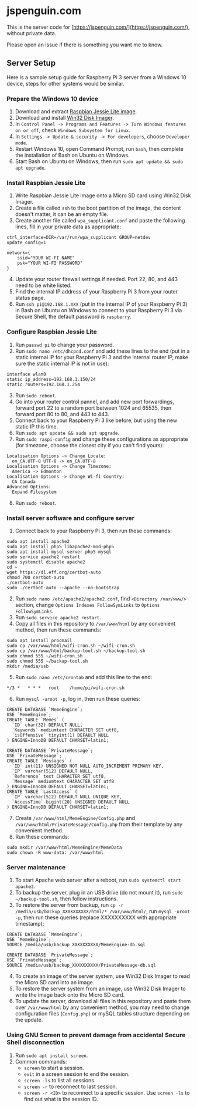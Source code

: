 # jspenguin.com

This is the server code for [https://jspenguin.com/](https://jspenguin.com/), without private data. 

Please open an issue if there is something you want me to know. 

## Server Setup

Here is a sample setup guide for Raspberry Pi 3 server from a Windows 10 device, steps for other systems would be similar. 

### Prepare the Windows 10 device

1. Download and extract [Raspbian Jessie Lite image](https://www.raspberrypi.org/downloads/raspbian/). 
2. Download and install [Win32 Disk Imager](https://sourceforge.net/projects/win32diskimager/). 
3. In `Control Panel -> Programs and Features -> Turn Windows features on or off`, check `Windows Subsystem for Linux`. 
4. In `Settings -> Update & security -> For developers`, choose `Developer mode`. 
5. Restart Windows 10, open Command Prompt, run `bash`, then complete the installation of Bash on Ubuntu on Windows. 
6. Start Bash on Ubuntu on Windows, then run `sudo apt update && sudo apt upgrade`. 

### Install Raspbian Jessie Lite

1. Write Raspbian Jessie Lite image onto a Micro SD card using Win32 Disk Imager. 
2. Create a file called `ssh` to the boot partition of the image, the content doesn't matter, it can be an empty file. 
3. Create another file called `wpa_supplicant.conf` and paste the following lines, fill in your private data as appropriate: 

```
ctrl_interface=DIR=/var/run/wpa_supplicant GROUP=netdev
update_config=1

network={
    ssid="YOUR WI-FI NAME"
    psk="YOUR WI-FI PASSWORD"
}
```

4. Update your router firewall settings if needed. Port 22, 80, and 443 need to be white listed. 
5. Find the internal IP address of your Raspberry Pi 3 from your router status page. 
6. Run `ssh pi@192.168.1.XXX` (put in the internal IP of your Raspberry Pi 3) in Bash on Ubuntu on Windows to connect to your 
 Raspberry Pi 3 via Secure Shell, the default password is `raspberry`. 

### Configure Raspbian Jessie Lite

1. Run `passwd pi` to change your password. 
2. Run `sudo nano /etc/dhcpcd.conf` and add these lines to the end (put in a static internal IP for your Raspberry Pi 3 
 and the internal router IP, make sure the static internal IP is not in use): 

```
interface wlan0
static ip_address=192.168.1.150/24
static routers=192.168.1.254
```

3. Run `sudo reboot`. 
4. Go into your router control pannel, and add new port forwardings, forward port 22 to a random port between 1024 and 65535, 
 then forward port 80 to 80, and 443 to 443. 
5. Connect back to your Raspberry Pi 3 like before, but using the new static IP this time. 
6. Run `sudo apt update && sudo apt upgrade`. 
7. Run `sudo raspi-config` and change these configurations as appropriate (for timezone, choose the closest city if 
 you can't find yours): 

```
Localisation Options -> Change Locale: 
  en_CA.UTF-8 UTF-8 -> en_CA.UTF-8
Localisation Options -> Change Timezone: 
  America -> Edmonton
Localisation Options -> Change Wi-fi Country: 
  CA Canada
Advanced Options: 
  Expand Filesystem
```

8. Run `sudo reboot`. 

### Install server software and configure server

1. Connect back to your Raspberry Pi 3, then run these commands: 

```
sudo apt install apache2
sudo apt install php5 libapache2-mod-php5
sudo apt install mysql-server php5-mysql
sudo service apache2 restart
sudo systemctl disable apache2
cd ~
wget https://dl.eff.org/certbot-auto
chmod 700 certbot-auto
./certbot-auto
sudo ./certbot-auto --apache --no-bootstrap
```

2. Run `sudo nano /etc/apache2/apache2.conf`, find `<Directory /var/www/>` section, change `Options Indexes FollowSymLinks` to
 `Options FollowSymLinks`. 
3. Run `sudo service apache2 restart`. 
4. Copy all files in this repository to `/var/www/html` by any convenient method, then run these commands: 

```
sudo apt install procmail
sudo cp /var/www/html/wifi-cron.sh ~/wifi-cron.sh
sudo cp /var/www/html/backup-tool.sh ~/backup-tool.sh
sudo chmod 555 ~/wifi-cron.sh
sudo chmod 555 ~/backup-tool.sh
mkdir /media/usb
```

5. Run `sudo nano /etc/crontab` and add this line to the end: 

```
*/3 *   * * *   root    /home/pi/wifi-cron.sh
```

6. Run `mysql -uroot -p`, log in, then run these queries: 

```
CREATE DATABASE `MemeEngine`;
USE `MemeEngine`;
CREATE TABLE `Memes` (
  `ID` char(32) DEFAULT NULL,
  `Keywords` mediumtext CHARACTER SET utf8,
  `isOffensive` tinyint(1) DEFAULT NULL
) ENGINE=InnoDB DEFAULT CHARSET=latin1;

CREATE DATABASE `PrivateMessage`;
USE `PrivateMessage`;
CREATE TABLE `Messages` (
  `ID` int(11) UNSIGNED NOT NULL AUTO_INCREMENT PRIMARY KEY,
  `IP` varchar(512) DEFAULT NULL,
  `Reference` text CHARACTER SET utf8,
  `Message` mediumtext CHARACTER SET utf8
) ENGINE=InnoDB DEFAULT CHARSET=latin1;
CREATE TABLE `LastAccess` (
  `IP` varchar(512) DEFAULT NULL UNIQUE KEY,
  `AccessTime` bigint(20) UNSIGNED DEFAULT NULL
) ENGINE=InnoDB DEFAULT CHARSET=latin1;
```

7. Create `/var/www/html/MemeEngine/Config.php` and `/var/www/html/PrivateMessage/Config.php` from their template by any 
 convenient method. 
8. Run these commands: 

```
sudo mkdir /var/www/html/MemeEngine/MemeData
sudo chown -R www-data: /var/www/html
```

### Server maintenance

1. To start Apache web server after a reboot, run `sudo systemctl start apache2`. 
2. To backup the server, plug in an USB drive (do not mount it), run `sudo ~/backup-tool.sh`, then follow instructions. 
3. To restore the server from backup, run `cp -r /media/usb/backup_XXXXXXXXXX/html/* /var/www/html/`, 
 run `mysql -uroot -p`, then run these queries (replace XXXXXXXXXX with appropriate timestamp): 

```
CREATE DATABASE `MemeEngine`;
USE `MemeEngine`;
SOURCE /media/usb/backup_XXXXXXXXXX/MemeEngine-db.sql

CREATE DATABASE `PrivateMessage`;
USE `PrivateMessage`;
SOURCE /media/usb/backup_XXXXXXXXXX/PrivateMessage-db.sql
```

4. To create an image of the server system, use Win32 Disk Imager to read the Micro SD card into an image. 
5. To restore the server system from an image, use Win32 Disk Imager to write the image back onto the Micro SD card. 
6. To update the server, download all files in this repository and paste them over `/var/www/html` by any convenient method, 
 you may need to change configuration files (`Config.php`) or mySQL tables structure depending on the update. 

### Using GNU Screen to prevent damage from accidental Secure Shell disconnection

1. Run `sudo apt install screen`. 
2. Common commands: 
    * `screen` to start a session. 
    * `exit` in a screen session to end the session. 
    * `screen -ls` to list all sessions. 
    * `screen -r` to reconnect to last session. 
    * `screen -r <ID>` to reconnect to a specific session. Use `screen -ls` to find out what is the session ID. 
